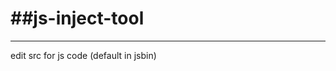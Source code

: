 # ##js-inject-tool
---------------------------------------

edit src for js code (default in jsbin)


